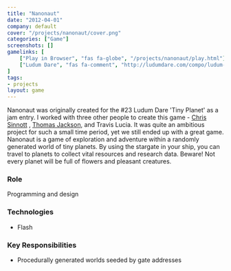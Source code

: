```yaml
---
title: "Nanonaut"
date: "2012-04-01"
company: default
cover: "/projects/nanonaut/cover.png"
categories: ["Game"]
screenshots: []
gamelinks: [
    ["Play in Browser", "fas fa-globe", "/projects/nanonaut/play.html"],
    ["Ludum Dare", "fas fa-comment", "http://ludumdare.com/compo/ludum-dare-23/?action=preview&uid=3079"],
]
tags:
- projects
layout: game
---
```


Nanonaut was originally created for the #23 Ludum Dare 'Tiny Planet' as a jam entry. I worked with three other people to create this game - [Chris Sinnott](http://www.sinnottsoundworks.com/) , [Thomas Jackson](http://www.shykoo.50webs.com/Welcome.html), and Travis Lucia. It was quite an ambitious project for such a small time period, yet we still ended up with a great game. Nanonaut is a game of exploration and adventure within a randomly generated world of tiny planets. By using the stargate in your ship, you can travel to planets to collect vital resources and research data. Beware! Not every planet will be full of flowers and pleasant creatures.

### Role
Programming and design

### Technologies
* Flash

### Key Responsibilities
* Procedurally generated worlds seeded by gate addresses